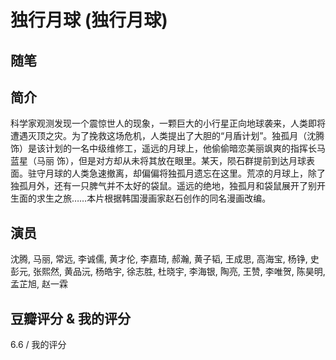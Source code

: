 # 独行月球 (独行月球)

## 随笔

## 简介

科学家观测发现一个震惊世人的现象，一颗巨大的小行星正向地球袭来，人类即将遭遇灭顶之灾。为了挽救这场危机，人类提出了大胆的“月盾计划”。独孤月（沈腾 饰）是该计划的一名中级维修工，遥远的月球上，他偷偷暗恋美丽飒爽的指挥长马蓝星（马丽 饰），但是对方却从未将其放在眼里。某天，陨石群提前到达月球表面。驻守月球的人类急速撤离，却偏偏将独孤月遗忘在这里。荒凉的月球上，除了独孤月外，还有一只脾气并不太好的袋鼠。遥远的绝地，独孤月和袋鼠展开了别开生面的求生之旅……本片根据韩国漫画家赵石创作的同名漫画改编。

## 演员

沈腾, 马丽, 常远, 李诚儒, 黄才伦, 李嘉琦, 郝瀚, 黄子韬, 王成思, 高海宝, 杨铮, 史彭元, 张熙然, 黄品沅, 杨皓宇, 徐志胜, 杜晓宇, 李海银, 陶亮, 王赞, 李唯贺, 陈昊明, 孟芷旭, 赵一霖

## 豆瓣评分 & 我的评分

6.6 / 我的评分
